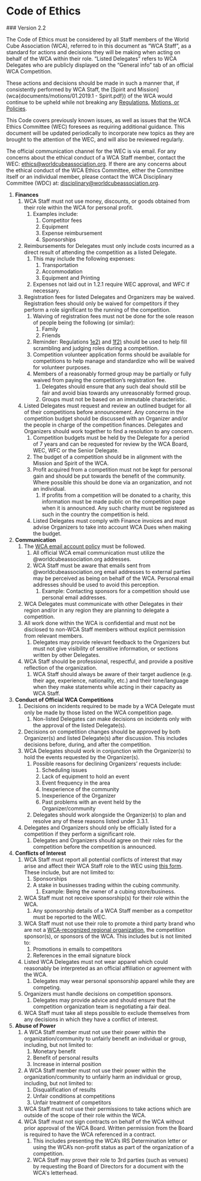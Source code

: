 # Code of Ethics
<div class="version">
### Version 2.2
</div>

The Code of Ethics must be considered by all Staff members of the World Cube Association (WCA), referred to in this document as “WCA Staff”, as a standard for actions and decisions they will be making when acting on behalf of the WCA within their role. “Listed Delegates” refers to WCA Delegates who are publicly displayed on the “General info” tab of an official WCA Competition.

These actions and decisions should be made in such a manner that, if consistently performed by WCA Staff, the [Spirit and Mission](wca{documents/motions/01.2019.1 - Spirit.pdf}) of the WCA would continue to be upheld while not breaking any [Regulations](wca{regulations}), [Motions, or Policies](wca{documents}).

This Code covers previously known issues, as well as issues that the WCA Ethics Committee (WEC) foresees as requiring additional guidance. This document will be updated periodically to incorporate new topics as they are brought to the attention of the WEC, and will also be reviewed regularly.

The official communication channel for the WEC is via email. For any concerns about the ethical conduct of a WCA Staff member, contact the WEC: [ethics@worldcubeassociation.org](mailto:ethics@worldcubeassociation.org). If there are any concerns about the ethical conduct of the WCA Ethics Committee, either the Committee itself or an individual member, please contact the WCA Disciplinary Committee (WDC) at: [disciplinary@worldcubeassociation.org](mailto:disciplinary@worldcubeassociation.org).

<div class="page-break"></div>

1. **Finances**
   1. WCA Staff must not use money, discounts, or goods obtained from their role within the WCA for personal profit.
      1. Examples include:
         1. Competitor fees
         2. Equipment
         3. Expense reimbursement
         4. Sponsorships
   2. Reimbursements for Delegates must only include costs incurred as a direct result of attending the competition as a listed Delegate.
      1. This may include the following expenses:
         1. Transportation
         2. Accommodation
         3. Equipment and Printing
      2. Expenses not laid out in 1.2.1 require WEC approval, and WFC if necessary.
   3. Registration fees for listed Delegates and Organizers may be waived. Registration fees should only be waived for competitors if they perform a role significant to the running of the competition.
      1. Waiving of registration fees must not be done for the sole reason of people being the following (or similar):
         1. Family
         2. Friends
      2. Reminder: Regulations [1e2)](wca{regulations/#1e2}) and [1f2)](wca{regulations/#1f2}) should be used to help fill scrambling and judging roles during a competition.
      3. Competition volunteer application forms should be available for competitions to help manage and standardize who will be waived for volunteer purposes.
      4. Members of a reasonably formed group may be partially or fully waived from paying the competition’s registration fee.
         1. Delegates should ensure that any such deal should still be fair and avoid bias towards any unreasonably formed group.
         2. Groups must not be based on an immutable characteristic.
   4. Listed Delegates must request and review an outlined budget for all of their competitions before announcement. Any concerns in the competition budget should be discussed with an Organizer and/or the people in charge of the competition finances. Delegates and Organizers should work together to find a resolution to any concern.
      1. Competition budgets must be held by the Delegate for a period of 7 years and can be requested for review by the WCA Board, WEC, WFC or the Senior Delegate.
      2. The budget of a competition should be in alignment with the Mission and Spirit of the WCA.
      3. Profit acquired from a competition must not be kept for personal gain and should be put towards the benefit of the community. Where possible this should be done via an organization, and not an individual.
         1. If profits from a competition will be donated to a charity, this information must be made public on the competition page when it is announced. Any such charity must be registered as such in the country the competition is held.
      4. Listed Delegates must comply with Finance invoices and must advise Organizers to take into account WCA Dues when making the budget.
2. **Communication**
   1. The [WCA email account policy](https://www.worldcubeassociation.org/documents/policies/internal/Email%20Account.pdf) must be followed.
      1. All official WCA email communication must utilize the @worldcubeassociation.org addresses.
      2. WCA Staff must be aware that emails sent from @worldcubeassociation.org email addresses to external parties may be perceived as being on behalf of the WCA. Personal email addresses should be used to avoid this perception.
         1. Example: Contacting sponsors for a competition should use personal email addresses.
   2. WCA Delegates must communicate with other Delegates in their region and/or in any region they are planning to delegate a competition.
   3. All work done within the WCA is confidential and must not be disclosed to non-WCA Staff members without explicit permission from relevant members.
      1. Delegates may provide relevant feedback to the Organizers but must not give visibility of sensitive information, or sections written by other Delegates.
   4. WCA Staff should be professional, respectful, and provide a positive reflection of the organization.
      1. WCA Staff should always be aware of their target audience (e.g. their age, experience, nationality, etc.) and their tone/language when they make statements while acting in their capacity as WCA Staff.
3. **Conduct of Official WCA Competitions**
   1. Decisions on incidents required to be made by a WCA Delegate must only be made by those listed on the WCA competition page.
      1. Non-listed Delegates can make decisions on incidents only with the approval of the listed Delegate(s).
   2. Decisions on competition changes should be approved by both Organizer(s) and listed Delegate(s) after discussion. This includes decisions before, during, and after the competition.
   3. WCA Delegates should work in conjunction with the Organizer(s) to hold the events requested by the Organizer(s).
      1. Possible reasons for declining Organizers’ requests include:
         1. Scheduling issues
         2. Lack of equipment to hold an event
         3. Event frequency in the area
         4. Inexperience of the community
         5. Inexperience of the Organizer
         6. Past problems with an event held by the Organizer/community
      2. Delegates should work alongside the Organizer(s) to plan and resolve any of these reasons listed under 3.3.1.
   4. Delegates and Organizers should only be officially listed for a competition if they perform a significant role.
      1. Delegates and Organizers should agree on their roles for the competition before the competition is announced.
4. **Conflicts of Interest**
   1. WCA Staff must report all potential conflicts of interest that may arise and affect their WCA Staff role to the WEC using [this form](https://docs.google.com/forms/d/e/1FAIpQLSca81GIwjguJoWrPcbgabkRpdgJqbusIf9RBR7ObNNNL9kvqw/viewform?usp=sf_link). These include, but are not limited to:
      1. Sponsorships
      2. A stake in businesses trading within the cubing community.
         1. Example: Being the owner of a cubing store/business.
   2. WCA Staff must not receive sponsorship(s) for their role within the WCA.
      1. Any sponsorship details of a WCA Staff member as a competitor must be reported to the WEC.
   3. WCA Staff must not use their role to promote a third party brand who are not a [WCA-recognized regional organization](https://www.worldcubeassociation.org/organizations), the competition sponsor(s), or sponsors of the WCA. This includes but is not limited to:
      1. Promotions in emails to competitors
      2. References in the email signature block
   4. Listed WCA Delegates must not wear apparel which could reasonably be interpreted as an official affiliation or agreement with the WCA.
      1. Delegates may wear personal sponsorship apparel while they are competing.
   5. Organizers must handle decisions on competition sponsors.
      1. Delegates may provide advice and should ensure that the competition organization team is negotiating a fair deal.
   6. WCA Staff must take all steps possible to exclude themselves from any decisions in which they have a conflict of interest.
5. **Abuse of Power**
   1. A WCA Staff member must not use their power within the organization/community to unfairly benefit an individual or group, including, but not limited to:
      1. Monetary benefit
      2. Benefit of personal results
      3. Increase in internal position
   2. A WCA Staff member must not use their power within the organization/community to unfairly harm an individual or group, including, but not limited to:
      1. Disqualification of results
      2. Unfair conditions at competitions
      3. Unfair treatment of competitors
   3. WCA Staff must not use their permissions to take actions which are outside of the scope of their role within the WCA.
   4. WCA Staff must not sign contracts on behalf of the WCA without prior approval of the WCA Board. Written permission from the Board is required to have the WCA referenced in a contract.
      1. This includes presenting the WCA’s IRS Determination letter or using the WCA’s non-profit status as part of the organization of a competition.
      2. WCA Staff may prove their role to 3rd parties (such as venues) by requesting the Board of Directors for a document with the WCA's letterhead.

